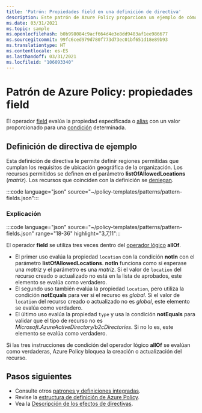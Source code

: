 ```yaml
---
title: 'Patrón: Propiedades field en una definición de directiva'
description: Este patrón de Azure Policy proporciona un ejemplo de cómo usar propiedades field en una definición de directiva.
ms.date: 03/31/2021
ms.topic: sample
ms.openlocfilehash: b0b998084c9acf664d4e3e8dd9483af1ee986677
ms.sourcegitcommit: 99fc6ced979d780f773d73ec01bf651d18e89b93
ms.translationtype: HT
ms.contentlocale: es-ES
ms.lasthandoff: 03/31/2021
ms.locfileid: "106093340"
---
```

# <a name="azure-policy-pattern-field-properties"></a>Patrón de Azure Policy: propiedades field

El operador [field](../concepts/definition-structure.md#fields) evalúa la propiedad especificada o [alias](../concepts/definition-structure.md#aliases) con un valor proporcionado para una [condición](../concepts/definition-structure.md#conditions) determinada.

## <a name="sample-policy-definition"></a>Definición de directiva de ejemplo

Esta definición de directiva le permite definir regiones permitidas que cumplan los requisitos de ubicación geográfica de la organización. Los recursos permitidos se definen en el parámetro **listOfAllowedLocations** (_matriz_). Los recursos que coinciden con la definición se [deniegan](../concepts/effects.md#deny).

:::code language="json" source="~/policy-templates/patterns/pattern-fields.json":::

### <a name="explanation"></a>Explicación

:::code language="json" source="~/policy-templates/patterns/pattern-fields.json" range="18-36" highlight="3,7,11":::

El operador **field** se utiliza tres veces dentro del [operador lógico](../concepts/definition-structure.md#logical-operators) **allOf**.

- El primer uso evalúa la propiedad `location` con la condición **notIn** con el parámetro **listOfAllowedLocations**. **notIn** funciona como si esperase una _matriz_ y el parámetro es una _matriz_. Si el valor de `location` del recurso creado o actualizado no está en la lista de aprobados, este elemento se evalúa como verdadero.
- El segundo uso también evalúa la propiedad `location`, pero utiliza la condición **notEquals** para ver si el recurso es _global_. Si el valor de `location` del recurso creado o actualizado no es _global_, este elemento se evalúa como verdadero.
- El último uso evalúa la propiedad `type` y usa la condición **notEquals** para validar que el tipo de recurso no es _Microsoft.AzureActiveDirectory/b2cDirectories_. Si no lo es, este elemento se evalúa como verdadero.

Si las tres instrucciones de condición del operador lógico **allOf** se evalúan como verdaderas, Azure Policy bloquea la creación o actualización del recurso.

## <a name="next-steps"></a>Pasos siguientes

- Consulte otros [patrones y definiciones integradas](./index.md).
- Revise la [estructura de definición de Azure Policy](../concepts/definition-structure.md).
- Vea la [Descripción de los efectos de directivas](../concepts/effects.md).